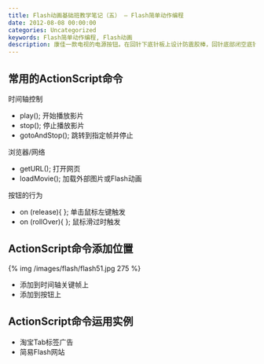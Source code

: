 ```yaml
---
title: Flash动画基础班教学笔记（五） – Flash简单动作编程
date: 2012-08-08 00:00:00
categories: Uncategorized
keywords: Flash简单动作编程, Flash动画
description: 康佳一款电视的电源按钮。在回针下底针板上设计防震胶棒，回针底部闭空底针板，这样合模时回针推动防震胶棒使面针板和底针板带动顶针先复位
---
```


## 常用的ActionScript命令

时间轴控制

- play(); 开始播放影片
- stop(); 停止播放影片
- gotoAndStop(); 跳转到指定帧并停止

浏览器/网络

- getURL(); 打开网页
- loadMovie(); 加载外部图片或Flash动画

按钮的行为

- on (release){ }; 单击鼠标左键触发
- on (rollOver){ }; 鼠标滑过时触发

## ActionScript命令添加位置

{% img /images/flash/flash51.jpg 275 %}

- 添加到时间轴关键帧上
- 添加到按钮上

## ActionScript命令运用实例

- 淘宝Tab标签广告
- 简易Flash网站
